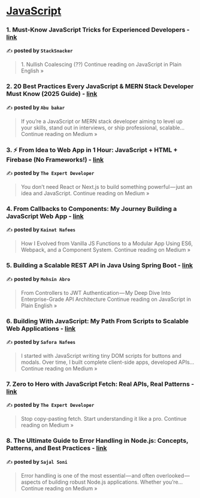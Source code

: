 
<h1><a href=https://medium.com/tag/javascript-development/recommended target="_blank" rel="noopener noreferrer">JavaScript</a></h1>
<h3>1. Must-Know JavaScript Tricks for Experienced Developers - <a href="https://javascript.plainenglish.io/must-know-javascript-tricks-for-experienced-developers-ba8e2ee9ba22?source=rss------javascript_development-5" target="_blank" rel="noopener noreferrer">link</a></h3>

✍️ **posted by `StackSnacker`**

<blockquote>1. Nullish Coalescing (??)
Continue reading on JavaScript in Plain English »</blockquote>

<h3>2.  20 Best Practices Every JavaScript & MERN Stack Developer Must Know (2025 Guide) - <a href="https://medium.com/@AbuBakarHasan/20-best-practices-every-javascript-mern-stack-developer-must-know-2025-guide-d79eb1fd3eac?source=rss------javascript_development-5" target="_blank" rel="noopener noreferrer">link</a></h3>

✍️ **posted by `Abu bakar`**

<blockquote>If you’re a JavaScript or MERN stack developer aiming to level up your skills, stand out in interviews, or ship professional, scalable…
Continue reading on Medium »</blockquote>

<h3>3. ⚡ From Idea to Web App in 1 Hour: JavaScript + HTML + Firebase (No Frameworks!)  - <a href="https://the-expert-developer.medium.com/from-idea-to-web-app-in-1-hour-javascript-html-firebase-no-frameworks-8367e65e7e4a?source=rss------javascript_development-5" target="_blank" rel="noopener noreferrer">link</a></h3>

✍️ **posted by `The Expert Developer`**

<blockquote>You don’t need React or Next.js to build something powerful — just an idea and JavaScript.
Continue reading on Medium »</blockquote>

<h3>4. From Callbacks to Components: My Journey Building a JavaScript Web App - <a href="https://medium.com/@kainatnafees/from-callbacks-to-components-my-journey-building-a-javascript-web-app-89e4baea5db8?source=rss------javascript_development-5" target="_blank" rel="noopener noreferrer">link</a></h3>

✍️ **posted by `Kainat Nafees`**

<blockquote>How I Evolved from Vanilla JS Functions to a Modular App Using ES6, Webpack, and a Component System.
Continue reading on Medium »</blockquote>

<h3>5. Building a Scalable REST API in Java Using Spring Boot - <a href="https://javascript.plainenglish.io/building-a-scalable-rest-api-in-java-using-spring-boot-796f62560b49?source=rss------javascript_development-5" target="_blank" rel="noopener noreferrer">link</a></h3>

✍️ **posted by `Mohsin Abro`**

<blockquote>From Controllers to JWT Authentication — My Deep Dive Into Enterprise-Grade API Architecture
Continue reading on JavaScript in Plain English »</blockquote>

<h3>6. Building With JavaScript: My Path From Scripts to Scalable Web Applications - <a href="https://medium.com/@saforanafees02/building-with-javascript-my-path-from-scripts-to-scalable-web-applications-9f0d6a8e3b0f?source=rss------javascript_development-5" target="_blank" rel="noopener noreferrer">link</a></h3>

✍️ **posted by `Safora Nafees`**

<blockquote>I started with JavaScript writing tiny DOM scripts for buttons and modals. Over time, I built complete client-side apps, developed APIs…
Continue reading on Medium »</blockquote>

<h3>7.  Zero to Hero with JavaScript Fetch: Real APIs, Real Patterns  - <a href="https://the-expert-developer.medium.com/zero-to-hero-with-javascript-fetch-real-apis-real-patterns-a1f76121cf85?source=rss------javascript_development-5" target="_blank" rel="noopener noreferrer">link</a></h3>

✍️ **posted by `The Expert Developer`**

<blockquote>Stop copy-pasting fetch. Start understanding it like a pro.
Continue reading on Medium »</blockquote>

<h3>8. The Ultimate Guide to Error Handling in Node.js: Concepts, Patterns, and Best Practices - <a href="https://medium.com/@sajal.soni5/the-ultimate-guide-to-error-handling-in-node-js-concepts-patterns-and-best-practices-c1d2542df698?source=rss------javascript_development-5" target="_blank" rel="noopener noreferrer">link</a></h3>

✍️ **posted by `Sajal Soni`**

<blockquote>Error handling is one of the most essential — and often overlooked — aspects of building robust Node.js applications. Whether you’re…
Continue reading on Medium »</blockquote>

